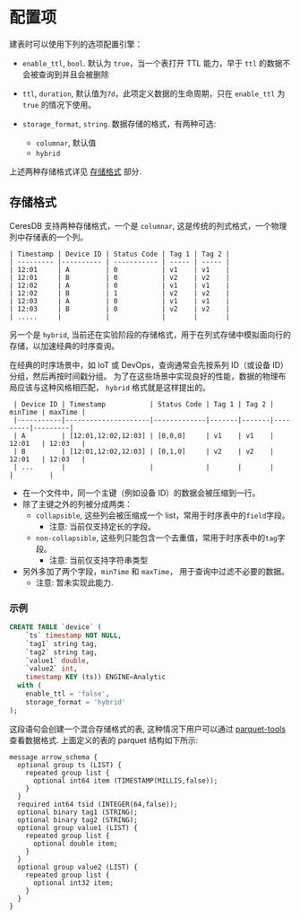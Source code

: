 # 配置项

建表时可以使用下列的选项配置引擎：

- `enable_ttl`, `bool`. 默认为 `true`，当一个表打开 TTL 能力，早于 `ttl` 的数据不会被查询到并且会被删除
- `ttl`, `duration`, 默认值为`7d`，此项定义数据的生命周期，只在 `enable_ttl` 为 `true` 的情况下使用。
- `storage_format`, `string`. 数据存储的格式，有两种可选:

  - `columnar`, 默认值
  - `hybrid`

上述两种存储格式详见 [存储格式](#存储格式) 部分.

## 存储格式

CeresDB 支持两种存储格式，一个是 `columnar`, 这是传统的列式格式，一个物理列中存储表的一个列。

```plaintext
| Timestamp | Device ID | Status Code | Tag 1 | Tag 2 |
| --------- |---------- | ----------- | ----- | ----- |
| 12:01     | A         | 0           | v1    | v1    |
| 12:01     | B         | 0           | v2    | v2    |
| 12:02     | A         | 0           | v1    | v1    |
| 12:02     | B         | 1           | v2    | v2    |
| 12:03     | A         | 0           | v1    | v1    |
| 12:03     | B         | 0           | v2    | v2    |
| .....     |           |             |       |       |
```

另一个是 `hybrid`, 当前还在实验阶段的存储格式，用于在列式存储中模拟面向行的存储，以加速经典的时序查询。

在经典的时序场景中，如 IoT 或 DevOps，查询通常会先按系列 ID（或设备 ID）分组，然后再按时间戳分组。
为了在这些场景中实现良好的性能，数据的物理布局应该与这种风格相匹配， `hybrid` 格式就是这样提出的。

```plaintext
 | Device ID | Timestamp           | Status Code | Tag 1 | Tag 2 | minTime | maxTime |
 |-----------|---------------------|-------------|-------|-------|---------|---------|
 | A         | [12:01,12:02,12:03] | [0,0,0]     | v1    | v1    | 12:01   | 12:03   |
 | B         | [12:01,12:02,12:03] | [0,1,0]     | v2    | v2    | 12:01   | 12:03   |
 | ...       |                     |             |       |       |         |         |
```

- 在一个文件中，同一个主键（例如设备 ID）的数据会被压缩到一行。
- 除了主键之外的列被分成两类：
  - `collapsible`, 这些列会被压缩成一个 list，常用于时序表中的`field`字段。
    - 注意: 当前仅支持定长的字段。
  - `non-collapsible`, 这些列只能包含一个去重值，常用于时序表中的`tag`字段。
    - 注意: 当前仅支持字符串类型
- 另外多加了两个字段，`minTime` 和 `maxTime`， 用于查询中过滤不必要的数据。
  - 注意: 暂未实现此能力.

### 示例

```sql
CREATE TABLE `device` (
    `ts` timestamp NOT NULL,
    `tag1` string tag,
    `tag2` string tag,
    `value1` double,
    `value2` int,
    timestamp KEY (ts)) ENGINE=Analytic
  with (
    enable_ttl = 'false',
    storage_format = 'hybrid'
);
```

这段语句会创建一个混合存储格式的表, 这种情况下用户可以通过 [parquet-tools](https://formulae.brew.sh/formula/parquet-tools)查看数据格式.
上面定义的表的 parquet 结构如下所示:

```
message arrow_schema {
  optional group ts (LIST) {
    repeated group list {
      optional int64 item (TIMESTAMP(MILLIS,false));
    }
  }
  required int64 tsid (INTEGER(64,false));
  optional binary tag1 (STRING);
  optional binary tag2 (STRING);
  optional group value1 (LIST) {
    repeated group list {
      optional double item;
    }
  }
  optional group value2 (LIST) {
    repeated group list {
      optional int32 item;
    }
  }
}
```
